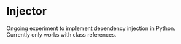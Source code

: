 Injector
========

Ongoing experiment to implement dependency injection in Python. Currently only works with class references.
